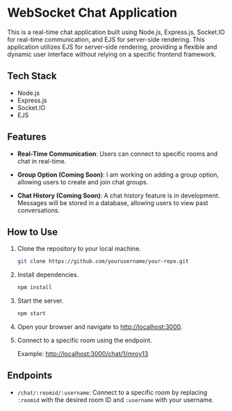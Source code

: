 # WebSocket Chat Application

This is a real-time chat application built using Node.js, Express.js, Socket.IO for real-time communication, and EJS for server-side rendering.
This application utilizes EJS for server-side rendering, providing a flexible and dynamic user interface without relying on a specific frontend framework.
## Tech Stack

- Node.js
- Express.js
- Socket.IO
- EJS

## Features

- **Real-Time Communication**: Users can connect to specific rooms and chat in real-time.

- **Group Option (Coming Soon)**: I am working on adding a group option, allowing users to create and join chat groups.

- **Chat History (Coming Soon)**: A chat history feature is in development. Messages will be stored in a database, allowing users to view past conversations.

## How to Use

1. Clone the repository to your local machine.

   ```bash
   git clone https://github.com/yourusername/your-repo.git
   ```

2. Install dependencies.

   ```bash
   npm install
   ```

3. Start the server.

   ```bash
   npm start
   ```

4. Open your browser and navigate to [http://localhost:3000](http://localhost:3000).

5. Connect to a specific room using the endpoint.

   Example: [http://localhost:3000/chat/1/mroy13](http://localhost:3000/chat/1/mroy13)

## Endpoints

- `/chat/:roomid/:username`: Connect to a specific room by replacing `:roomid` with the desired room ID and `:username` with your username.

